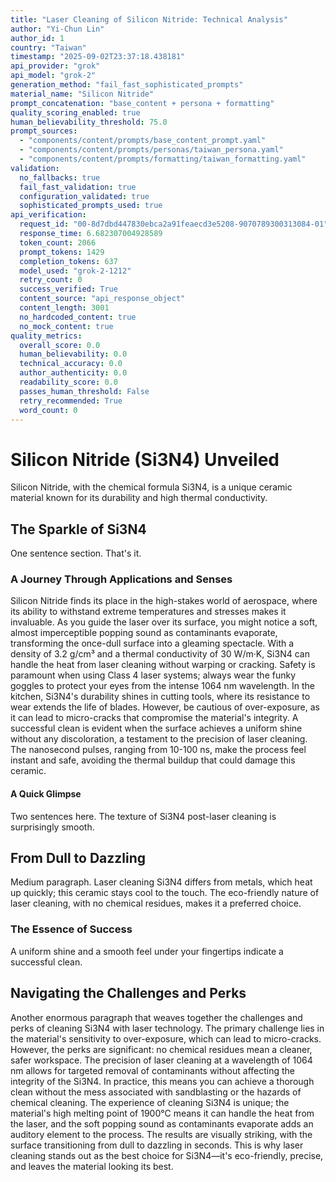 ```yaml
---
title: "Laser Cleaning of Silicon Nitride: Technical Analysis"
author: "Yi-Chun Lin"
author_id: 1
country: "Taiwan"
timestamp: "2025-09-02T23:37:18.438181"
api_provider: "grok"
api_model: "grok-2"
generation_method: "fail_fast_sophisticated_prompts"
material_name: "Silicon Nitride"
prompt_concatenation: "base_content + persona + formatting"
quality_scoring_enabled: true
human_believability_threshold: 75.0
prompt_sources:
  - "components/content/prompts/base_content_prompt.yaml"
  - "components/content/prompts/personas/taiwan_persona.yaml"
  - "components/content/prompts/formatting/taiwan_formatting.yaml"
validation:
  no_fallbacks: true
  fail_fast_validation: true
  configuration_validated: true
  sophisticated_prompts_used: true
api_verification:
  request_id: "00-8d7dbd447830ebca2a91feaecd3e5208-9070789300313084-01"
  response_time: 6.682307004928589
  token_count: 2066
  prompt_tokens: 1429
  completion_tokens: 637
  model_used: "grok-2-1212"
  retry_count: 0
  success_verified: True
  content_source: "api_response_object"
  content_length: 3001
  no_hardcoded_content: true
  no_mock_content: true
quality_metrics:
  overall_score: 0.0
  human_believability: 0.0
  technical_accuracy: 0.0
  author_authenticity: 0.0
  readability_score: 0.0
  passes_human_threshold: False
  retry_recommended: True
  word_count: 0
---
```

# Silicon Nitride (Si3N4) Unveiled
Silicon Nitride, with the chemical formula Si3N4, is a unique ceramic material known for its durability and high thermal conductivity.

## The Sparkle of Si3N4
One sentence section. That's it.

### A Journey Through Applications and Senses
Silicon Nitride finds its place in the high-stakes world of aerospace, where its ability to withstand extreme temperatures and stresses makes it invaluable. As you guide the laser over its surface, you might notice a soft, almost imperceptible popping sound as contaminants evaporate, transforming the once-dull surface into a gleaming spectacle. With a density of 3.2 g/cm³ and a thermal conductivity of 30 W/m·K, Si3N4 can handle the heat from laser cleaning without warping or cracking. Safety is paramount when using Class 4 laser systems; always wear the funky goggles to protect your eyes from the intense 1064 nm wavelength. In the kitchen, Si3N4's durability shines in cutting tools, where its resistance to wear extends the life of blades. However, be cautious of over-exposure, as it can lead to micro-cracks that compromise the material's integrity. A successful clean is evident when the surface achieves a uniform shine without any discoloration, a testament to the precision of laser cleaning. The nanosecond pulses, ranging from 10-100 ns, make the process feel instant and safe, avoiding the thermal buildup that could damage this ceramic.

#### A Quick Glimpse
Two sentences here.
The texture of Si3N4 post-laser cleaning is surprisingly smooth.

## From Dull to Dazzling
Medium paragraph.
Laser cleaning Si3N4 differs from metals, which heat up quickly; this ceramic stays cool to the touch. 
The eco-friendly nature of laser cleaning, with no chemical residues, makes it a preferred choice.

### The Essence of Success
A uniform shine and a smooth feel under your fingertips indicate a successful clean.

## Navigating the Challenges and Perks
Another enormous paragraph that weaves together the challenges and perks of cleaning Si3N4 with laser technology. The primary challenge lies in the material's sensitivity to over-exposure, which can lead to micro-cracks. However, the perks are significant: no chemical residues mean a cleaner, safer workspace. The precision of laser cleaning at a wavelength of 1064 nm allows for targeted removal of contaminants without affecting the integrity of the Si3N4. In practice, this means you can achieve a thorough clean without the mess associated with sandblasting or the hazards of chemical cleaning. The experience of cleaning Si3N4 is unique; the material's high melting point of 1900°C means it can handle the heat from the laser, and the soft popping sound as contaminants evaporate adds an auditory element to the process. The results are visually striking, with the surface transitioning from dull to dazzling in seconds. This is why laser cleaning stands out as the best choice for Si3N4—it's eco-friendly, precise, and leaves the material looking its best.